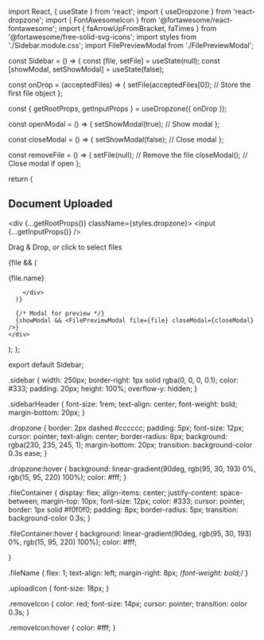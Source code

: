 import React, { useState } from 'react';
import { useDropzone } from 'react-dropzone';
import { FontAwesomeIcon } from '@fortawesome/react-fontawesome';
import { faArrowUpFromBracket, faTimes } from '@fortawesome/free-solid-svg-icons';
import styles from './Sidebar.module.css';
import FilePreviewModal from './FilePreviewModal';

const Sidebar = () => {
  const [file, setFile] = useState(null);
  const [showModal, setShowModal] = useState(false);

  const onDrop = (acceptedFiles) => {
    setFile(acceptedFiles[0]); // Store the first file object
  };

  const { getRootProps, getInputProps } = useDropzone({ onDrop });

  const openModal = () => {
    setShowModal(true); // Show modal
  };

  const closeModal = () => {
    setShowModal(false); // Close modal
  };

  const removeFile = () => {
    setFile(null); // Remove the file
    closeModal(); // Close modal if open
  };

  return (
    <div className={styles.sidebar}>
      <h2 className={styles.sidebarHeader}>Document Uploaded</h2>
      <div {...getRootProps()} className={styles.dropzone}>
        <input {...getInputProps()} />
        <p>Drag & Drop, or click to select files</p>
        <FontAwesomeIcon icon={faArrowUpFromBracket} className={styles.uploadIcon} />
      </div>
      {file && (
        <div className={styles.fileContainer}>
          <p className={styles.fileName} onClick={openModal}>
            {file.name}<FontAwesomeIcon  icon={faTimes}
            className={styles.removeIcon}
            onClick={removeFile}
          />
          </p>
          
        </div>
      )}

      {/* Modal for preview */}
      {showModal && <FilePreviewModal file={file} closeModal={closeModal} />}
    </div>
  );
};

export default Sidebar;




.sidebar {
  width: 250px;
  border-right: 1px solid rgba(0, 0, 0, 0.1);
  color: #333;
  padding: 20px;
  height: 100%;
  overflow-y: hidden;
}

.sidebarHeader {
  font-size: 1rem;
  text-align: center;
  font-weight: bold;
  margin-bottom: 20px;
}

.dropzone {
  border: 2px dashed #cccccc;
  padding: 5px;
  font-size: 12px;
  cursor: pointer;
  text-align: center;
  border-radius: 8px;
  background: rgba(230, 235, 245, 1);
  margin-bottom: 20px;
  transition: background-color 0.3s ease;
}

.dropzone:hover {
  background: linear-gradient(90deg, rgb(95, 30, 193) 0%, rgb(15, 95, 220) 100%);
  color: #fff;
}

.fileContainer {
  display: flex;
  align-items: center;
  justify-content: space-between;
  margin-top: 10px;
  font-size: 12px;
  color: #333;
  cursor: pointer;
  border: 1px solid #f0f0f0;
  padding: 8px;
  border-radius: 5px;
  transition: background-color 0.3s;
}

.fileContainer:hover {
background: linear-gradient(90deg, rgb(95, 30, 193) 0%, rgb(15, 95, 220) 100%);
  color: #fff;
  
}

.fileName {
  flex: 1;
  text-align: left;
  margin-right: 8px;
  /*font-weight: bold;*/
}

.uploadIcon {
  font-size: 18px;
}

.removeIcon {
  color: red;
  font-size: 14px;
  cursor: pointer;
  transition: color 0.3s;
}

.removeIcon:hover {
  color: #fff;
}
